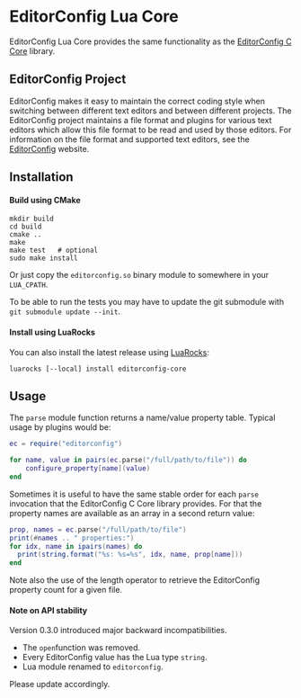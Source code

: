 # EditorConfig Lua Core

EditorConfig Lua Core provides the same functionality as the
[EditorConfig C Core][1] library.

## EditorConfig Project

EditorConfig makes it easy to maintain the correct coding style when switching
between different text editors and between different projects. The EditorConfig
project maintains a file format and plugins for various text editors which
allow this file format to be read and used by those editors. For information
on the file format and supported text editors, see the [EditorConfig][2]
website.

## Installation

#### Build using CMake

```
mkdir build
cd build
cmake ..
make
make test   # optional
sudo make install
```

Or just copy the `editorconfig.so` binary module to somewhere in
your `LUA_CPATH`.

To be able to run the tests you may have to update the git submodule
with `git submodule update --init`.

#### Install using LuaRocks

You can also install the latest release using [LuaRocks][3]:

```
luarocks [--local] install editorconfig-core
```

## Usage

The `parse` module function returns a name/value property table. Typical usage
by plugins would be:

```lua
ec = require("editorconfig")

for name, value in pairs(ec.parse("/full/path/to/file")) do
    configure_property[name](value)
end
```

Sometimes it is useful to have the same stable order for each `parse`
invocation that the EditorConfig C Core library provides. For that the property
names are available as an array in a second return value:

```lua
prop, names = ec.parse("/full/path/to/file")
print(#names .. " properties:")
for idx, name in ipairs(names) do
  print(string.format("%s: %s=%s", idx, name, prop[name]))
end
```

Note also the use of the length operator to retrieve the EditorConfig
property count for a given file.

#### Note on API stability

Version 0.3.0 introduced major backward incompatibilities.

* The `open`function was removed.
* Every EditorConfig value has the Lua type `string`.
* Lua module renamed to `editorconfig`. 

Please update accordingly.

[1]: https://github.com/editorconfig/editorconfig-core-c
[2]: https://editorconfig.org
[3]: https://luarocks.org
